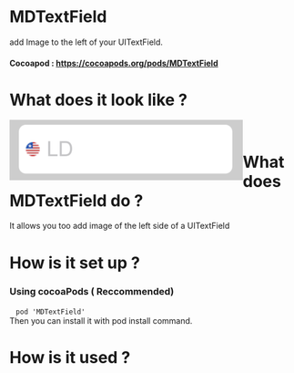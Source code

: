 # MDTextField
 add Image to the left of your UITextField.
 #### Cocoapod : https://cocoapods.org/pods/MDTextField

# What does it look like ? 

<p align="center">
<img  align="left" src="assets/MDTextFieldLeftViewImage.jpeg">
</p>
<br />

# What does MDTextField do ?
It allows you too add image of the left side of a UITextField

# How is it set up ?
### Using cocoaPods ( Reccommended)
` ` ` pod 'MDTextField' 
` ` ` <br />
Then you can install it with pod install command.

# How is it used ?


